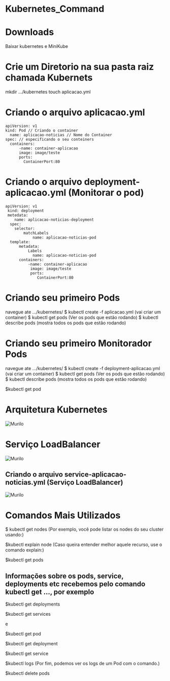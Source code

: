 # Kubernetes_Command

# Downloads 
Baixar kubernetes e MiniKube

# Crie um Diretorio na sua pasta raiz chamada Kubernets
mkdir .../kubernetes
touch aplicacao.yml

# Criando o arquivo aplicacao.yml

    apiVersion: v1
    kind: Pod // Criando o container
      name: aplicacao-noticias // Nome do Container
    spec: // especificando o seu conteiners 
      containers:
          -name: container-aplicacao
          image: image/teste
          ports:
            ContainerPort:80
            
 
# Criando o arquivo deployment-aplicacao.yml (Monitorar o pod)
    apiVersion: v1
     kind: deployment
     metedata:
        name: aplicacao-noticias-deployment
      spec:
        selector:
            matchLabels
                name: aplicacao-noticias-pod
      template:
          metadata:
              Labels
                name: aplicacao-noticias-pod
          containers:
              -name: container-aplicacao
               image: image/teste
               ports:
                  ContainerPort:80
            
         
    
# Criando seu primeiro Pods
navegue ate .../kubernetes/
$ kubectl create -f aplicacao.yml (vai criar um container)
$ kubectl get pods (Ver os pods que estão rodando)
$ kubectl describe pods (mostra todos os pods que estão rodando)

# Criando seu primeiro Monitorador Pods

navegue ate .../kubernetes/
$ kubectl create -f deployment-aplicacao.yml (vai criar um container)
$ kubectl get pods (Ver os pods que estão rodando)
$ kubectl describe pods (mostra todos os pods que estão rodando)

$kubectl get pod




# Arquitetura Kubernetes


![Murilo](https://i.snipboard.io/hqsjYO.jpg)

# Serviço LoadBalancer
![Murilo](https://snipboard.io/LPMz42.jpg)

## Criando o arquivo service-aplicacao-noticias.yml (Serviço LoadBalancer)
![Murilo](https://i.snipboard.io/fMSu7K.jpg)


# Comandos Mais Utilizados

$ kubectl get nodes (Por exemplo, você pode listar os nodes do seu cluster usando:)


$kubectl explain node (Caso queira entender melhor aquele recurso, use o comando explain:)

$kubectl get pods     





## Informações sobre os pods, service, deployments etc recebemos pelo comando kubectl get ..., por exemplo


$kubectl get deployments


$kubectl get services

e

$kubectl get pod <nome-do-pod>
  
  
$kubectl get deployment <nome-do-deployment>
  
  
$kubectl get service <nome-do-service>
  
  
$kubectl logs <nome-pod-name> (Por fim, podemos ver os logs de um Pod com o comando.)
  
  
$kubectl delete pods <nome do pods>
    
    
    
    
    




